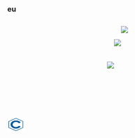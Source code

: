 ### eu

##

<div style ="display: flex; align-items: center; justify-content:center;">
  <div class="image">
    <img height="130em" margin-left="150em" src="https://upload.wikimedia.org/wikipedia/en/9/9b/Cricket_West_Indies_Logo_2017.png">
    </div>
<img align="right" height="120em" src="https://github-readme-stats.vercel.app/api/top-langs/?username=LuisGuilhermeGranada&layout=compact&langs_count=7&theme=maroongold"/>
<img height="180em" src="https://github-readme-stats.vercel.app/api?username=LuisGuilhermeGranada&show_icons=true&theme=maroongold&include_all_commits=true&count_private=false"/>
</div>

##
  
<div>
    <img align="center" alt="Eu-C" height="30" width="40" src="https://raw.githubusercontent.com/devicons/devicon/master/icons/c/c-line.svg">
</div>
